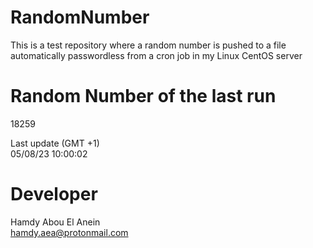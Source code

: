 # RandomNumber    
This is a test repository where a random number is pushed to a file automatically passwordless from a cron job in my Linux CentOS server    
# Random Number of the last run   
18259
      
Last update (GMT +1)    
05/08/23 10:00:02
# Developer    
Hamdy Abou El Anein   
hamdy.aea@protonmail.com
